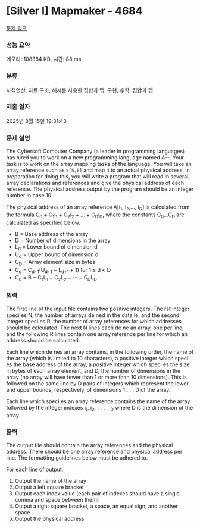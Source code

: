 # [Silver I] Mapmaker - 4684 

[문제 링크](https://www.acmicpc.net/problem/4684) 

### 성능 요약

메모리: 108384 KB, 시간: 88 ms

### 분류

사칙연산, 자료 구조, 해시를 사용한 집합과 맵, 구현, 수학, 집합과 맵

### 제출 일자

2025년 8월 15일 19:31:43

### 문제 설명

<p>The Cybersoft Computer Company (a leader in programming languages) has hired you to work on a new programming language named A--. Your task is to work on the array mapping tasks of the language. You will take an array reference such as <code>x[5,6]</code> and map it to an actual physical address. In preparation for doing this, you will write a program that will read in several array declarations and references and give the physical address of each reference. The physical address output by the program should be an integer number in base 10.</p>

<p>The physical address of an array reference A[i<sub>1</sub>, i<sub>2</sub>,..., i<sub>D</sub>] is calculated from the formula C<sub>0</sub> + C<sub>1</sub>i<sub>1</sub> + C<sub>2</sub>i<sub>2</sub> + ... + C<sub>D</sub>i<sub>D</sub>, where the constants C<sub>0</sub>...C<sub>D</sub> are calculated as specified below. </p>

<ul>
	<li>B = Base address of the array </li>
	<li>D = Number of dimensions in the array</li>
	<li>L<sub>d</sub> = Lower bound of dimension d</li>
	<li>U<sub>d</sub> = Upper bound of dimension d</li>
	<li>C<sub>D</sub> = Array element size in bytes</li>
	<li>C<sub>d</sub> = C<sub>d+1</sub>(U<sub>d+1</sub> − L<sub>d+1</sub> + 1) for 1 ≤ d < D</li>
	<li>C<sub>0</sub> = B − C<sub>1</sub>L<sub>1</sub> − C<sub>2</sub>L<sub>2</sub> − ··· − C<sub>D</sub>L<sub>D</sub></li>
</ul>

### 입력 

 <p>The first line of the input file contains two positive integers. The rst integer speci es N, the number of arrays de ned in the data le, and the second integer speci es R, the number of array references for which addresses should be calculated. The next N lines each de ne an array, one per line, and the following R lines contain one array reference per line for which an address should be calculated. </p>

<p>Each line which de nes an array contains, in the following order, the name of the array (which is limited to 10 characters), a positive integer which speci es the base address of the array, a positive integer which speci es the size in bytes of each array element, and D, the number of dimensions in the array (no array will have fewer than 1 or more than 10 dimensions). This is followed on the same line by D pairs of integers which represent the lower and upper bounds, respectively, of dimensions 1 . . . D of the array. </p>

<p>Each line which speci es an array reference contains the name of the array followed by the integer indexes i<sub>1</sub>, i<sub>2</sub>, . . . , i<sub>D</sub> where D is the dimension of the array. </p>

### 출력 

 <p>The output file should contain the array references and the physical address. There should be one array reference and physical address per line. The formatting guidelines below must be adhered to. </p>

<p>For each line of output:</p>

<ol>
	<li>Output the name of the array</li>
	<li>Output a left square bracket</li>
	<li>Output each index value (each pair of indexes should have a single comma and space between them)</li>
	<li>Output a right square bracket, a space, an equal sign, and another space</li>
	<li>Output the physical address</li>
</ol>

